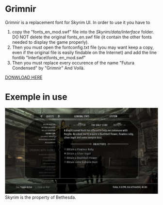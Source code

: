Grimnir
=======

Grimnir is a replacement font for Skyrim UI. In order to use it you have to 
1.  copy the "fonts_en_mod.swf" file into the _Skyrim/data/interface_ folder. DO NOT delete the original fonts_en.swf file (it contain the other fonts needed to display the game properly). 
2.  Then you must open the fontconfig.txt file (you may want keep a copy, even if the original file is easily findable on the Internet) and add the line 
    fontlib "Interface\fonts_en_mod.swf"
3.  Then you must replace every occurence of the name "Futura Condensed" by "Grimnir" And Voilà.

[DONWLOAD HERE](https://github.com/jbmorizot/Grimnir/raw/master/fonts_en_mod.swf)

Exemple in use
=======
![Specimen](https://raw.githubusercontent.com/jbmorizot/Grimnir/master/2014-11-26_00005.jpg)
Skyrim is the property of Bethesda.
